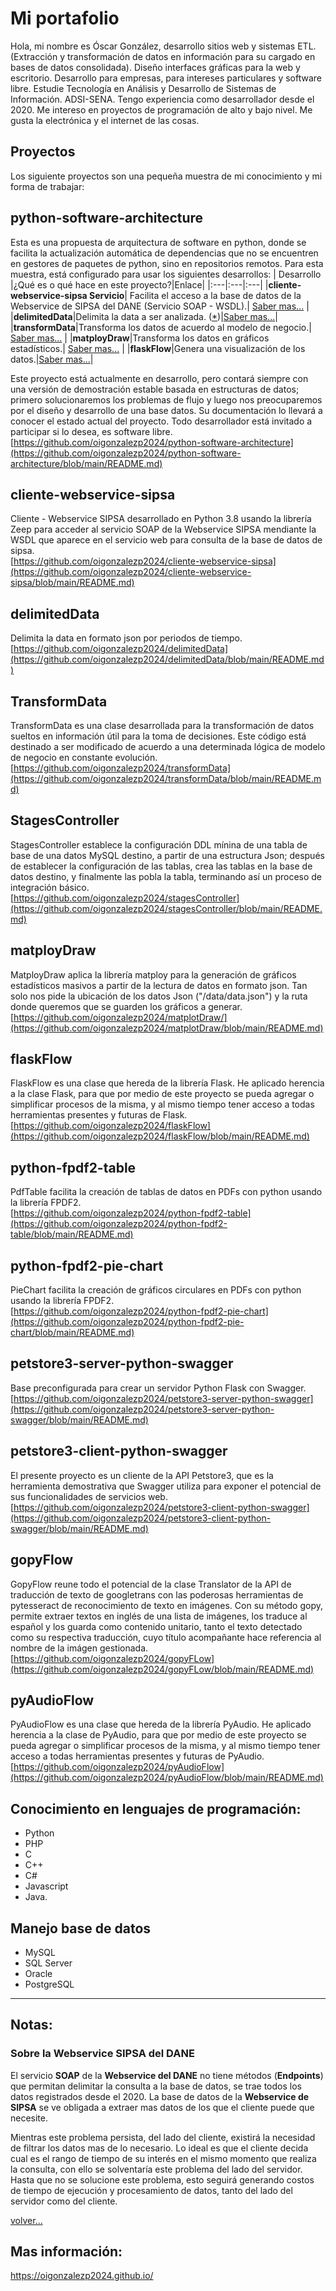 # Mi portafolio
Hola, mi nombre es Óscar González, desarrollo sitios web y sistemas ETL. (Extracción y transformación de datos en información para su cargado en bases de datos consolidada).
Diseño interfaces gráficas para la web y escritorio. Desarrollo para empresas, para intereses particulares y software libre.  Estudie Tecnología en Análisis y Desarrollo de Sistemas de Información. ADSI-SENA. Tengo experiencia como desarrollador desde el 2020. Me intereso en proyectos de programación de alto y bajo nivel. Me gusta la electrónica y el internet de las cosas.

## Proyectos
Los siguiente proyectos son una pequeña muestra de mi conocimiento y mi forma de trabajar:  

## python-software-architecture
Esta es una propuesta de arquitectura de software en python, donde se facilita la actualización automática de dependencias que no se encuentren en gestores de paquetes de python, sino en repositorios remotos. Para esta muestra, está configurado para usar los siguientes desarrollos:
| Desarrollo |¿Qué es o qué hace en este proyecto?|Enlace|
|:---|:---|:---|
|<b>cliente-webservice-sipsa Servicio</b>| Facilita el acceso a la base de datos de la Webservice de SIPSA del DANE (Servicio SOAP - WSDL).| [Saber mas...](https://github.com/oigonzalezp2024/oigonzalezp2024.github.io/blob/main/README.md#cliente-webservice-sipsa) |
|<b>delimitedData</b>|Delimita la data a ser analizada. ([*](https://github.com/oigonzalezp2024/oigonzalezp2024.github.io/blob/main/README.md#sobre-la-webservice-sipsa-del-dane))|[Saber mas...](https://github.com/oigonzalezp2024/oigonzalezp2024.github.io/blob/main/README.md#delimiteddata)|
|<b>transformData</b>|Transforma los datos de acuerdo al modelo de negocio.| [Saber mas...](https://github.com/oigonzalezp2024/oigonzalezp2024.github.io/blob/main/README.md#transformdata) |
|<b>matployDraw</b>|Transforma los datos en gráficos estadísticos.| [Saber mas...](https://github.com/oigonzalezp2024/oigonzalezp2024.github.io/blob/main/README.md#matployDraw) |
|<b>flaskFlow</b>|Genera una visualización de los datos.|[Saber mas...](https://github.com/oigonzalezp2024/oigonzalezp2024.github.io/blob/main/README.md#flaskFlow)|

Este proyecto está actualmente en desarrollo, pero contará siempre con una versión de demostración estable basada en estructuras de datos; primero solucionaremos los problemas de flujo y luego nos preocuparemos por el diseño y desarrollo de una base datos.  Su documentación lo llevará a conocer el estado actual del proyecto.  Todo desarrollador está invitado a participar si lo desea, es software libre.
[https://github.com/oigonzalezp2024/python-software-architecture](https://github.com/oigonzalezp2024/python-software-architecture/blob/main/README.md)

## cliente-webservice-sipsa
Cliente - Webservice SIPSA desarrollado en Python 3.8 usando la librería Zeep para acceder al servicio SOAP de la Webservice SIPSA mendiante la WSDL que aparece en el servicio web para consulta de la base de datos de sipsa.  
[https://github.com/oigonzalezp2024/cliente-webservice-sipsa](https://github.com/oigonzalezp2024/cliente-webservice-sipsa/blob/main/README.md)

## delimitedData
Delimita la data en formato json por periodos de tiempo.  
[https://github.com/oigonzalezp2024/delimitedData](https://github.com/oigonzalezp2024/delimitedData/blob/main/README.md)

## TransformData  
TransformData es una clase desarrollada para la transformación de datos sueltos en información útil para la toma de decisiones. Este código está destinado a ser modificado de acuerdo a una determinada lógica de modelo de negocio en constante evolución.
[https://github.com/oigonzalezp2024/transformData](https://github.com/oigonzalezp2024/transformData/blob/main/README.md)

## StagesController  
StagesController establece la configuración DDL mínina de una tabla de base de una datos MySQL destino, a partir de una estructura Json; después de establecer la configuración de las tablas, crea las tablas en la base de datos destino, y finalmente las pobla la tabla, terminando así un proceso de integración básico.  
[https://github.com/oigonzalezp2024/stagesController](https://github.com/oigonzalezp2024/stagesController/blob/main/README.md)

## matployDraw
MatployDraw aplica la librería matploy para la generación de gráficos estadísticos masivos a partir de la lectura de datos en formato json. Tan solo nos pide la ubicación de los datos Json ("/data/data.json") y la ruta donde queremos que se guarden los gráficos a generar.  
[https://github.com/oigonzalezp2024/matplotDraw/](https://github.com/oigonzalezp2024/matplotDraw/blob/main/README.md)

## flaskFlow
FlaskFlow es una clase que hereda de la librería Flask. He aplicado herencia a la clase Flask, para que por medio de este proyecto se pueda agregar o simplificar procesos de la misma, y al mismo tiempo tener acceso a todas herramientas presentes y futuras de Flask.  
[https://github.com/oigonzalezp2024/flaskFlow](https://github.com/oigonzalezp2024/flaskFlow/blob/main/README.md)

## python-fpdf2-table
PdfTable facilita la creación de tablas de datos en PDFs con python usando la librería FPDF2.  
[https://github.com/oigonzalezp2024/python-fpdf2-table](https://github.com/oigonzalezp2024/python-fpdf2-table/blob/main/README.md)

## python-fpdf2-pie-chart
PieChart facilita la creación de gráficos circulares en PDFs con python usando la librería FPDF2.  
[https://github.com/oigonzalezp2024/python-fpdf2-pie-chart](https://github.com/oigonzalezp2024/python-fpdf2-pie-chart/blob/main/README.md)

## petstore3-server-python-swagger
Base preconfigurada para crear un servidor Python Flask con Swagger.  
[https://github.com/oigonzalezp2024/petstore3-server-python-swagger](https://github.com/oigonzalezp2024/petstore3-server-python-swagger/blob/main/README.md)

## petstore3-client-python-swagger
El presente proyecto es un cliente de la API Petstore3, que es la herramienta demostrativa que Swagger utiliza para exponer el potencial de sus funcionalidades de servicios web.  
[https://github.com/oigonzalezp2024/petstore3-client-python-swagger](https://github.com/oigonzalezp2024/petstore3-client-python-swagger/blob/main/README.md)

## gopyFlow
GopyFlow reune todo el potencial de la clase Translator de la API de traducción de texto de googletrans con las poderosas herramientas de pytesseract de reconocimiento de texto en imágenes. Con su método gopy, permite extraer textos en inglés de una lista de imágenes, los traduce al español y los guarda como contenido unitario, tanto el texto detectado como su respectiva traducción, cuyo título acompañante hace referencia al nombre de la imágen gestionada.  
[https://github.com/oigonzalezp2024/gopyFLow](https://github.com/oigonzalezp2024/gopyFLow/blob/main/README.md)

## pyAudioFlow
PyAudioFlow es una clase que hereda de la librería PyAudio. He aplicado herencia a la clase de PyAudio, para que por medio de este proyecto se pueda agregar o simplificar procesos de la misma, y al mismo tiempo tener acceso a todas herramientas presentes y futuras de PyAudio.  
[https://github.com/oigonzalezp2024/pyAudioFlow](https://github.com/oigonzalezp2024/pyAudioFlow/blob/main/README.md)

## Conocimiento en lenguajes de programación:
- Python
- PHP
- C
- C++
- C#
- Javascript
- Java.

## Manejo base de datos
- MySQL
- SQL Server
- Oracle
- PostgreSQL

--- 
## Notas:

### Sobre la Webservice SIPSA del DANE
El servicio <b>SOAP</b> de la <b>Webservice del DANE</b> no tiene métodos (<b>Endpoints</b>) que permitan delimitar la consulta a la base de datos, se trae todos los datos registrados desde el 2020. La base de datos de la <b>Webservice de SIPSA</b> se ve obligada a extraer mas datos de los que el cliente puede que necesite.

Mientras este problema persista, del lado del cliente, existirá la necesidad de filtrar los datos mas de lo necesario. Lo ideal es que el cliente decida cual es el rango de tiempo de su interés en el mismo momento que realiza la consulta, con ello se solventaría este problema del lado del servidor. Hasta que no se solucione este problema, esto seguirá generando costos de tiempo de ejecución y procesamiento de datos, tanto del lado del servidor como del cliente.

[volver...](https://github.com/oigonzalezp2024/oigonzalezp2024.github.io/blob/main/README.md#python-software-architecture)

## Mas información:  
https://oigonzalezp2024.github.io/
